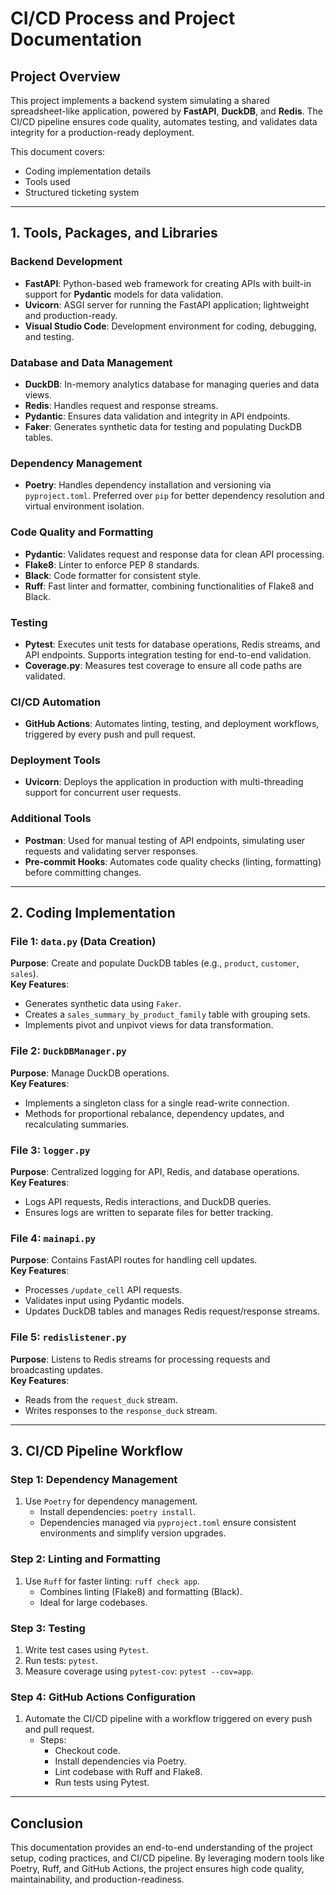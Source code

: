 # CI/CD Process and Project Documentation  

## Project Overview  
This project implements a backend system simulating a shared spreadsheet-like application, powered by **FastAPI**, **DuckDB**, and **Redis**. The CI/CD pipeline ensures code quality, automates testing, and validates data integrity for a production-ready deployment.  

This document covers:  
- Coding implementation details  
- Tools used  
- Structured ticketing system  

---

## 1. Tools, Packages, and Libraries  

### Backend Development  
- **FastAPI**: Python-based web framework for creating APIs with built-in support for **Pydantic** models for data validation.  
- **Uvicorn**: ASGI server for running the FastAPI application; lightweight and production-ready.  
- **Visual Studio Code**: Development environment for coding, debugging, and testing.  

### Database and Data Management  
- **DuckDB**: In-memory analytics database for managing queries and data views.  
- **Redis**: Handles request and response streams.  
- **Pydantic**: Ensures data validation and integrity in API endpoints.  
- **Faker**: Generates synthetic data for testing and populating DuckDB tables.  

### Dependency Management  
- **Poetry**: Handles dependency installation and versioning via `pyproject.toml`. Preferred over `pip` for better dependency resolution and virtual environment isolation.  

### Code Quality and Formatting  
- **Pydantic**: Validates request and response data for clean API processing.  
- **Flake8**: Linter to enforce PEP 8 standards.  
- **Black**: Code formatter for consistent style.  
- **Ruff**: Fast linter and formatter, combining functionalities of Flake8 and Black.  

### Testing  
- **Pytest**: Executes unit tests for database operations, Redis streams, and API endpoints. Supports integration testing for end-to-end validation.  
- **Coverage.py**: Measures test coverage to ensure all code paths are validated.  

### CI/CD Automation  
- **GitHub Actions**: Automates linting, testing, and deployment workflows, triggered by every push and pull request.  

### Deployment Tools  
- **Uvicorn**: Deploys the application in production with multi-threading support for concurrent user requests.  

### Additional Tools  
- **Postman**: Used for manual testing of API endpoints, simulating user requests and validating server responses.  
- **Pre-commit Hooks**: Automates code quality checks (linting, formatting) before committing changes.  

---

## 2. Coding Implementation  

### **File 1: `data.py` (Data Creation)**  
**Purpose**: Create and populate DuckDB tables (e.g., `product`, `customer`, `sales`).  
**Key Features**:  
- Generates synthetic data using `Faker`.  
- Creates a `sales_summary_by_product_family` table with grouping sets.  
- Implements pivot and unpivot views for data transformation.  

### **File 2: `DuckDBManager.py`**  
**Purpose**: Manage DuckDB operations.  
**Key Features**:  
- Implements a singleton class for a single read-write connection.  
- Methods for proportional rebalance, dependency updates, and recalculating summaries.  

### **File 3: `logger.py`**  
**Purpose**: Centralized logging for API, Redis, and database operations.  
**Key Features**:  
- Logs API requests, Redis interactions, and DuckDB queries.  
- Ensures logs are written to separate files for better tracking.  

### **File 4: `mainapi.py`**  
**Purpose**: Contains FastAPI routes for handling cell updates.  
**Key Features**:  
- Processes `/update_cell` API requests.  
- Validates input using Pydantic models.  
- Updates DuckDB tables and manages Redis request/response streams.  

### **File 5: `redislistener.py`**  
**Purpose**: Listens to Redis streams for processing requests and broadcasting updates.  
**Key Features**:  
- Reads from the `request_duck` stream.  
- Writes responses to the `response_duck` stream.  

---

## 3. CI/CD Pipeline Workflow  

### Step 1: Dependency Management  
1. Use `Poetry` for dependency management.  
   - Install dependencies: `poetry install`.  
   - Dependencies managed via `pyproject.toml` ensure consistent environments and simplify version upgrades.  

### Step 2: Linting and Formatting  
1. Use `Ruff` for faster linting: `ruff check app`.  
   - Combines linting (Flake8) and formatting (Black).  
   - Ideal for large codebases.    

### Step 3: Testing  
1. Write test cases using `Pytest`.  
2. Run tests: `pytest`.  
3. Measure coverage using `pytest-cov`: `pytest --cov=app`.  

### Step 4: GitHub Actions Configuration  
1. Automate the CI/CD pipeline with a workflow triggered on every push and pull request.  
   - Steps:  
     - Checkout code.  
     - Install dependencies via Poetry.  
     - Lint codebase with Ruff and Flake8.  
     - Run tests using Pytest.  

---

## Conclusion  
This documentation provides an end-to-end understanding of the project setup, coding practices, and CI/CD pipeline. By leveraging modern tools like Poetry, Ruff, and GitHub Actions, the project ensures high code quality, maintainability, and production-readiness.  
